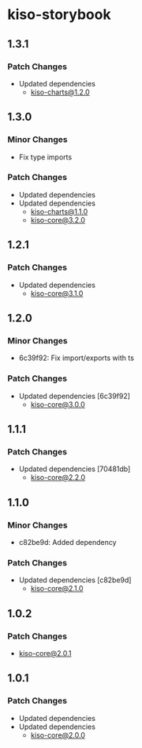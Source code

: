 # kiso-storybook

## 1.3.1

### Patch Changes

- Updated dependencies
  - kiso-charts@1.2.0

## 1.3.0

### Minor Changes

- Fix type imports

### Patch Changes

- Updated dependencies
- Updated dependencies
  - kiso-charts@1.1.0
  - kiso-core@3.2.0

## 1.2.1

### Patch Changes

- Updated dependencies
  - kiso-core@3.1.0

## 1.2.0

### Minor Changes

- 6c39f92: Fix import/exports with ts

### Patch Changes

- Updated dependencies [6c39f92]
  - kiso-core@3.0.0

## 1.1.1

### Patch Changes

- Updated dependencies [70481db]
  - kiso-core@2.2.0

## 1.1.0

### Minor Changes

- c82be9d: Added dependency

### Patch Changes

- Updated dependencies [c82be9d]
  - kiso-core@2.1.0

## 1.0.2

### Patch Changes

- kiso-core@2.0.1

## 1.0.1

### Patch Changes

- Updated dependencies
- Updated dependencies
  - kiso-core@2.0.0
